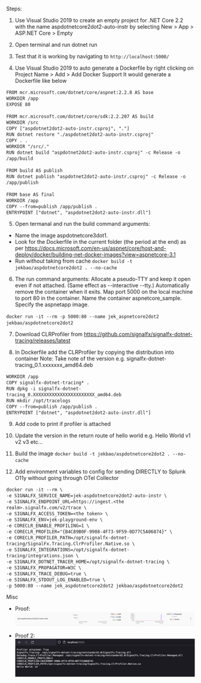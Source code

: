 ﻿Steps:

1. Use Visual Studio 2019 to create an empty project for .NET Core 2.2 with the name aspdotnetcore2dot2-auto-instr by selecting New > App > ASP.NET Core > Empty

2. Open terminal and run dotnet run

3. Test that it is working by navigating to `http://localhost:5000/`

4. Use Visual Studio 2019 to auto generate a Dockerfile by right clicking on Project Name > Add > Add Docker Support It would generate a Dockerfile like below
```
FROM mcr.microsoft.com/dotnet/core/aspnet:2.2.8 AS base
WORKDIR /app
EXPOSE 80

FROM mcr.microsoft.com/dotnet/core/sdk:2.2.207 AS build
WORKDIR /src
COPY ["aspdotnet2dot2-auto-instr.csproj", "."]
RUN dotnet restore "./aspdotnet2dot2-auto-instr.csproj"
COPY . .
WORKDIR "/src/."
RUN dotnet build "aspdotnet2dot2-auto-instr.csproj" -c Release -o /app/build

FROM build AS publish
RUN dotnet publish "aspdotnet2dot2-auto-instr.csproj" -c Release -o /app/publish

FROM base AS final
WORKDIR /app
COPY --from=publish /app/publish .
ENTRYPOINT ["dotnet", "aspdotnet2dot2-auto-instr.dll"]

```

5. Open termanal and run the build command arguments:
- Name the image aspdotnetcore3dot1.
- Look for the Dockerfile in the current folder (the period at the end) as per https://docs.microsoft.com/en-us/aspnet/core/host-and-deploy/docker/building-net-docker-images?view=aspnetcore-3.1
- Run without taking from cache
`docker build -t jekbao/aspdotnetcore2dot2 . --no-cache`

6. The run command arguments:
    Allocate a pseudo-TTY and keep it open even if not attached. (Same effect as --interactive --tty.)
    Automatically remove the container when it exits.
    Map port 5000 on the local machine to port 80 in the container.
    Name the container aspnetcore_sample.
    Specify the aspnetapp image.

`docker run -it --rm -p 5000:80 --name jek_aspnetcore2dot2 jekbao/aspdotnetcore2dot2`

7. Download CLRProfiler from https://github.com/signalfx/signalfx-dotnet-tracing/releases/latest

8. In Dockerfile add the CLRProfiler by copying the distribution into container Note: Take note of the version e.g. signalfx-dotnet-tracing_0.1.xxxxxxx_amd64.deb
```
WORKDIR /app
COPY signalfx-dotnet-tracing* .
RUN dpkg -i signalfx-dotnet-tracing_0.XXXXXXXXXXXXXXXXXXXXXXX_amd64.deb
RUN mkdir /opt/tracelogs
COPY --from=publish /app/publish .
ENTRYPOINT ["dotnet", "aspdotnet2dot2-auto-instr.dll"]
```

9. Add code to print if profiler is attached 

10. Update the version in the return route of hello world e.g. Hello World v1 v2 v3 etc...

11. Build the image `docker build -t jekbao/aspdotnetcore2dot2 . --no-cache`

12. Add environment variables to config for sending DIRECTLY to Splunk O11y without going through OTel Collector
```
docker run -it --rm \
-e SIGNALFX_SERVICE_NAME=jek-aspdotnetcore2dot2-auto-instr \
-e SIGNALFX_ENDPOINT_URL=https://ingest.<the realm>.signalfx.com/v2/trace \
-e SIGNALFX_ACCESS_TOKEN=<the token> \
-e SIGNALFX_ENV=jek-playground-env \
-e CORECLR_ENABLE_PROFILING=1 \
-e CORECLR_PROFILER="{B4C89B0F-9908-4F73-9F59-0D77C5A06874}" \
-e CORECLR_PROFILER_PATH=/opt/signalfx-dotnet-tracing/SignalFx.Tracing.ClrProfiler.Native.so \
-e SIGNALFX_INTEGRATIONS=/opt/signalfx-dotnet-tracing/integrations.json \
-e SIGNALFX_DOTNET_TRACER_HOME=/opt/signalfx-dotnet-tracing \
-e SIGNALFX_PROPAGATOR=W3C \
-e SIGNALFX_TRACE_DEBUG=true \
-e SIGNALFX_STDOUT_LOG_ENABLED=true \
-p 5000:80 --name jek_aspdotnetcore2dot2 jekbao/aspdotnetcore2dot2
```

Misc

- Proof: ![proof](proof.png "working proof")

- Proof 2: ![proof2](proof2.png "working proof 2")
